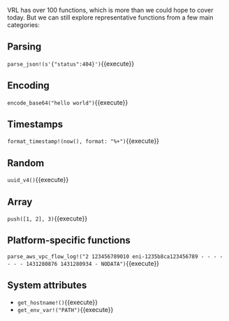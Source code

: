 VRL has over 100 functions, which is more than we could hope to cover today. But we can still
explore representative functions from a few main categories:

## Parsing

`parse_json!(s'{"status":404}')`{{execute}}

## Encoding

`encode_base64("hello world")`{{execute}}

## Timestamps

`format_timestamp!(now(), format: "%+")`{{execute}}

## Random

`uuid_v4()`{{execute}}

## Array

`push([1, 2], 3)`{{execute}}

## Platform-specific functions

`parse_aws_vpc_flow_log!("2 123456789010 eni-1235b8ca123456789 - - - - - - - 1431280876 1431280934 - NODATA")`{{execute}}

## System attributes

* `get_hostname!()`{{execute}}
* `get_env_var!("PATH")`{{execute}}